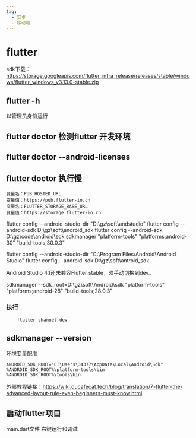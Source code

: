 ```yaml
---
tag:
  - 安卓
  - 移动端
---
```


# flutter

sdk下载：<https://storage.googleapis.com/flutter_infra_release/releases/stable/windows/flutter_windows_v3.13.0-stable.zip>

## flutter -h

以管理员身份运行

## flutter doctor 检测flutter 开发环境

## flutter doctor --android-licenses

## flutter doctor 执行慢

```
变量名：PUB_HOSTED_URL
变量值：https://pub.flutter-io.cn
变量名：FLUTTER_STORAGE_BASE_URL
变量值：https://storage.flutter-io.cn
```

flutter config --android-studio-dir "D:\gz\soft\andstudio"
flutter config --android-sdk D:\gz\soft\android_sdk
flutter config --android-sdk D:\gz\code\android\sdk
sdkmanager "platform-tools" "platforms;android-30" "build-tools;30.0.3"

flutter config --android-studio-dir "C:\Program Files\Android\Android Studio"
flutter config --android-sdk D:\gz\soft\antroid_sdk

Android Studio 4.1还未兼容Flutter stable，须手动切换到dev。

sdkmanager --sdk_root=D:\gz\soft\Android\sdk "platform-tools" "platforms;android-28" "build-tools;28.0.3"

### 执行

```
    flutter channel dev
```

<!-- C:\Program Files\Android\Android Studio -->

## sdkmanager --version

环境变量配准

```
ANDROID_SDK_ROOT="C:\Users\34377\AppData\Local\Android\Sdk"
%ANDROID_SDK_ROOT%\platform-tools\bin
%ANDROID_SDK_ROOT%\tools\bin
```

外部教程链接：<https://wiki.ducafecat.tech/blog/translation/7-flutter-the-advanced-layout-rule-even-beginners-must-know.html>

## 启动flutter项目

main.dart文件 右键运行和调试
